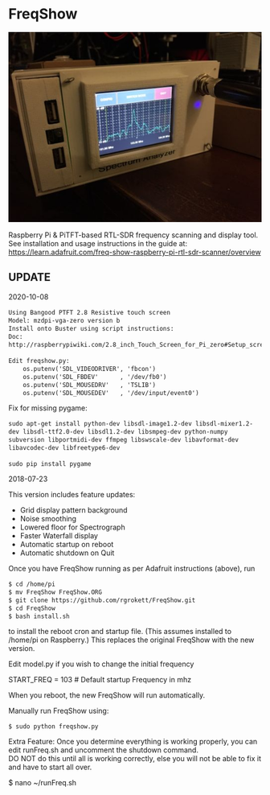 FreqShow
========

![FreqShow](/sample.jpg)

Raspberry Pi &amp; PiTFT-based RTL-SDR frequency scanning and display tool.  See installation and usage instructions in the guide at: https://learn.adafruit.com/freq-show-raspberry-pi-rtl-sdr-scanner/overview

## UPDATE

2020-10-08
```
Using Bangood PTFT 2.8 Resistive touch screen
Model: mzdpi-vga-zero version b
Install onto Buster using script instructions:
Doc: http://raspberrypiwiki.com/2.8_inch_Touch_Screen_for_Pi_zero#Setup_screen_via_script_.28Recommend.29

Edit freqshow.py:
    os.putenv('SDL_VIDEODRIVER', 'fbcon')
    os.putenv('SDL_FBDEV'      , '/dev/fb0')
    os.putenv('SDL_MOUSEDRV'   , 'TSLIB')
    os.putenv('SDL_MOUSEDEV'   , '/dev/input/event0')
```

Fix for missing pygame:
```
sudo apt-get install python-dev libsdl-image1.2-dev libsdl-mixer1.2-dev libsdl-ttf2.0-dev libsdl1.2-dev libsmpeg-dev python-numpy subversion libportmidi-dev ffmpeg libswscale-dev libavformat-dev libavcodec-dev libfreetype6-dev

sudo pip install pygame

```

2018-07-23 

This version includes feature updates:
+ Grid display pattern background
+ Noise smoothing 
+ Lowered floor for Spectrograph
+ Faster Waterfall display
+ Automatic startup on reboot
+ Automatic shutdown on Quit

Once you have FreqShow running as per Adafruit instructions (above), run 
 
```
$ cd /home/pi
$ mv FreqShow FreqShow.ORG
$ git clone https://github.com/rgrokett/FreqShow.git
$ cd FreqShow
$ bash install.sh
```

to install the reboot cron and startup file. (This assumes installed to /home/pi on Raspberry.) This replaces the original FreqShow with the new version.

Edit model.py if you wish to change the initial frequency 

START_FREQ = 103    # Default startup Frequency in mhz

When you reboot, the new FreqShow will run automatically.

Manually run FreqShow using:

	$ sudo python freqshow.py


Extra Feature:
Once you determine everything is working properly, you can edit runFreq.sh and uncomment the shutdown command.  
DO NOT do this until all is working correctly, else you will not be able to fix it and have to start all over.

$ nano ~/runFreq.sh

